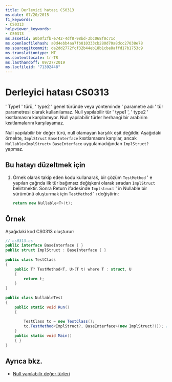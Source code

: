 ```yaml
---
title: Derleyici hatası CS0313
ms.date: 07/20/2015
f1_keywords:
- CS0313
helpviewer_keywords:
- CS0313
ms.assetid: a0b0f2fb-e742-4df8-98bd-3bc068f0c71c
ms.openlocfilehash: a0d4ebb4aa7fb810333cb280d70a8dcc27038e78
ms.sourcegitcommit: da2dd2772fcf32b44eb18b1cbe8affd17b1753c9
ms.translationtype: MT
ms.contentlocale: tr-TR
ms.lasthandoff: 09/27/2019
ms.locfileid: "71392448"
---
```

# <a name="compiler-error-cs0313"></a>Derleyici hatası CS0313
' Type1 ' türü, ' type2 ' genel türünde veya yönteminde ' parametre adı ' tür parametresi olarak kullanılamaz. Null yapılabilir tür ' type1 ', ' type2 ' kısıtlamasını karşılamıyor. Null yapılabilir türler herhangi bir arabirim kısıtlamalarını karşılayamaz.  
  
 Null yapılabilir bir değer türü, null olamayan karşılık eşit değildir. Aşağıdaki örnekte, `ImplStruct` `BaseInterface` kısıtlamasını karşılar, ancak `Nullable<ImplStruct>` `BaseInterface` uygulamadığından `ImplStruct?` yapmaz.  
  
## <a name="to-correct-this-error"></a>Bu hatayı düzeltmek için  
  
1. Örnek olarak takip eden kodu kullanarak, bir çözüm `TestMethod` ' e yapılan çağrıda ilk tür bağımsız değişkeni olarak sıradan `ImplStruct` belirtmektir. Sonra Return ifadesinde `Implstruct` ' in Nullable bir sürümünü oluşturmak için `TestMethod` ' ı değiştirin:  
  
    ```csharp  
    return new Nullable<T>(t);  
    ```  
  
## <a name="example"></a>Örnek

Aşağıdaki kod CS0313 oluşturur:  
  
```csharp  
// cs0313.cs  
public interface BaseInterface { }  
public struct ImplStruct : BaseInterface { }  
  
public class TestClass  
{  
    public T? TestMethod<T, U>(T t) where T : struct, U  
    {  
        return t;  
    }  
}  
  
public class NullableTest  
{  
    public static void Run()  
    {  
  
        TestClass tc = new TestClass();  
        tc.TestMethod<ImplStruct?, BaseInterface>(new ImplStruct?()); // CS0313  
    }  
    public static void Main()  
    { }  
}  
```  
  
## <a name="see-also"></a>Ayrıca bkz.

- [Null yapılabilir değer türleri](../programming-guide/nullable-types/index.md)
